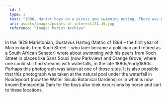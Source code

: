 ```yaml
---
  id: 1
  type: 1
  text: "1906, Marist boys on a picnic and swimming outing. There was no swimming pool at Koch Street. "
  url: assets/images/points-of-interest/21.45.jpg
  reference: "Image: Marist Archive"
---
```

In the 1929 Maristonian, Gustavus Hartog (Matric of 1894 – the first year of Matriculants from Koch Street – who later became a politician and retired as a South African Senator) wrote about swimming with his peers from Koch Street in places like Sans Souci (now Parkview) and Orange Grove, where one could still find streams with waterfalls, in the late 1880s/early1890s. Perhaps this photograph was taken at one of those sites. It is also possible that this photograph was taken at the natural pool under the waterfall in Roodepoort (now the Walter Sisulu Botanical Gardens) or in what is now known Emmarentia Dam for the boys also took excursions by horse and cart to these locations. 

        